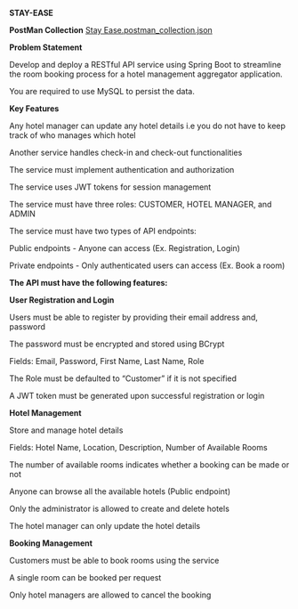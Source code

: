 **STAY-EASE**

**PostMan Collection**
[Stay Ease.postman_collection.json](https://github.com/mrstrange47/Krayush25_Stay_Ease/files/14963509/Stay.Ease.postman_collection.json)


**Problem Statement**

Develop and deploy a RESTful API service using Spring Boot to streamline the room booking process for a hotel management aggregator application. 

You are required to use MySQL to persist the data.

**Key Features**

Any hotel manager can update any hotel details i.e you do not have to keep track of who manages which hotel

Another service handles check-in and check-out functionalities

The service must implement authentication and authorization

The service uses JWT tokens for session management

The service must have three roles: CUSTOMER, HOTEL MANAGER, and ADMIN

The service must have two types of API endpoints:

Public endpoints - Anyone can access (Ex. Registration, Login)

Private endpoints - Only authenticated users can access (Ex. Book a room)

**The API must have the following features:**

**User Registration and Login**

Users must be able to register by providing their email address and, password

The password must be encrypted and stored using BCrypt

Fields: Email, Password, First Name, Last Name, Role

The Role must be defaulted to “Customer” if it is not specified

A JWT token must be generated upon successful registration or login

**Hotel Management**

Store and manage hotel details

Fields: Hotel Name, Location, Description, Number of Available Rooms

The number of available rooms indicates whether a booking can be made or not

Anyone can browse all the available hotels (Public endpoint)

Only the administrator is allowed to create and delete hotels

The hotel manager can only update the hotel details

**Booking Management**

Customers must be able to book rooms using the service

A single room can be booked per request

Only hotel managers are allowed to cancel the booking
